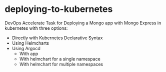 # deploying-to-kubernetes
DevOps Accelerate Task for Deploying a Mongo app with Mongo Express in kubernetes with three options:
- Directly with Kubernetes Declarative Syntax
- Using Helmcharts
- Using Argocd
    - With app
    - With helmchart for a single namespace
    - With helmchart for multiple namespaces